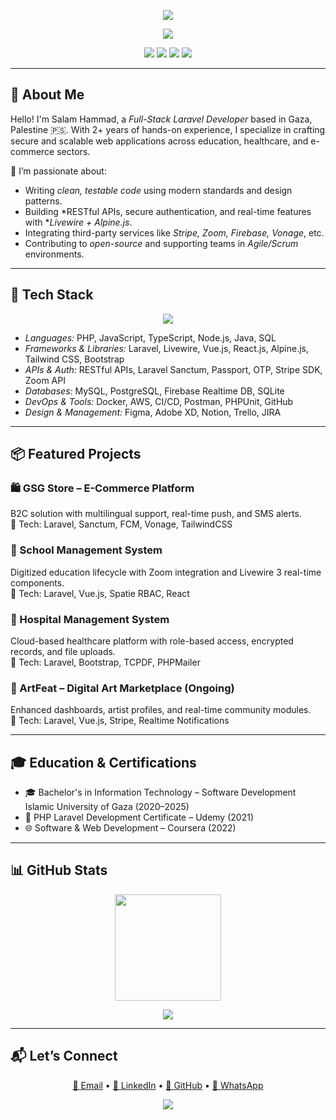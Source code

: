 <p align="center">
  <img src="https://capsule-render.vercel.app/api?type=waving&color=8B5CF6&height=200&section=header&text=Salam%20Hammad&fontSize=45&fontColor=ffffff&animation=twinkling" />
</p>

<p align="center">
  <img src="https://readme-typing-svg.demolab.com?font=Fira+Code&weight=500&size=22&pause=1000&color=8B5CF6&center=true&vCenter=true&width=450&lines=Full-Stack+Laravel+Developer;API+Integrator+%7C+Backend+Engineer;Open+Source+Contributor+%7C+2%2B+Years+Experience" />
</p>

<p align="center">
  <a href="mailto:salamhammad2003@gmail.com"><img src="https://img.shields.io/badge/Email-salamhammad2003@gmail.com-8B5CF6?style=flat-square&logo=gmail"></a>
  <a href="https://linkedin.com/in/salam-hammad-9b8327278"><img src="https://img.shields.io/badge/LinkedIn-SalamHammad-0A66C2?style=flat-square&logo=linkedin"></a>
  <a href="https://github.com/salam-hammad"><img src="https://img.shields.io/badge/GitHub-salam--hammad-333?style=flat-square&logo=github"></a>
  <a href="https://wa.me/972594797932"><img src="https://img.shields.io/badge/WhatsApp-Message-25D366?style=flat-square&logo=whatsapp"></a>
</p>

---

## 🧠 About Me

Hello! I'm Salam Hammad, a *Full-Stack Laravel Developer* based in Gaza, Palestine 🇵🇸. With 2+ years of hands-on experience, I specialize in crafting secure and scalable web applications across education, healthcare, and e-commerce sectors.

🚀 I’m passionate about:
- Writing *clean, testable code* using modern standards and design patterns.
- Building *RESTful APIs, secure authentication, and real-time features with **Livewire + Alpine.js*.
- Integrating third-party services like *Stripe, Zoom, Firebase, Vonage*, etc.
- Contributing to *open-source* and supporting teams in *Agile/Scrum* environments.

---

## 🚀 Tech Stack

<p align="center">
  <img src="https://skillicons.dev/icons?i=php,laravel,vue,react,tailwind,docker,js,ts,nodejs,mysql,postgres,firebase,java,py,html,css&perline=9" />
</p>

- *Languages:* PHP, JavaScript, TypeScript, Node.js, Java, SQL  
- *Frameworks & Libraries:* Laravel, Livewire, Vue.js, React.js, Alpine.js, Tailwind CSS, Bootstrap  
- *APIs & Auth:* RESTful APIs, Laravel Sanctum, Passport, OTP, Stripe SDK, Zoom API  
- *Databases:* MySQL, PostgreSQL, Firebase Realtime DB, SQLite  
- *DevOps & Tools:* Docker, AWS, CI/CD, Postman, PHPUnit, GitHub  
- *Design & Management:* Figma, Adobe XD, Notion, Trello, JIRA  

---

## 📦 Featured Projects

### 🛍 GSG Store – E-Commerce Platform
B2C solution with multilingual support, real-time push, and SMS alerts.  
🔧 Tech: Laravel, Sanctum, FCM, Vonage, TailwindCSS

### 🏫 School Management System  
Digitized education lifecycle with Zoom integration and Livewire 3 real-time components.  
🔧 Tech: Laravel, Vue.js, Spatie RBAC, React

### 🏥 Hospital Management System  
Cloud-based healthcare platform with role-based access, encrypted records, and file uploads.  
🔧 Tech: Laravel, Bootstrap, TCPDF, PHPMailer

### 🎨 ArtFeat – Digital Art Marketplace (Ongoing)  
Enhanced dashboards, artist profiles, and real-time community modules.  
🔧 Tech: Laravel, Vue.js, Stripe, Realtime Notifications

---

## 🎓 Education & Certifications

- 🎓 Bachelor's in Information Technology – Software Development  
  Islamic University of Gaza (2020–2025)  
- 🧪 PHP Laravel Development Certificate – Udemy (2021)  
- 🌐 Software & Web Development – Coursera (2022)

---

## 📊 GitHub Stats

<p align="center">
  <img src="https://streak-stats.demolab.com?user=salam-hammad&theme=radical&hide_border=false" height="170" />
</p>

<p align="center">
<!--   <img src="https://github-readme-activity-graph.cyclic.app/graph?username=salam-hammad&bg_color=1a1b27&color=8B5CF6&line=A78BFA&point=ffffff&area=true&hide_border=true" /> -->
</p>

<p align="center">
  <img src="https://github-profile-summary-cards.vercel.app/api/cards/profile-details?username=salam-hammad&theme=tokyonight" />
<!--   <img src="https://github-contribution-trophy.vercel.app/?username=salam-hammad&theme=darkhub&row=1&column=6" /> -->
</p>

---

## 📬 Let’s Connect

<p align="center">
  <a href="mailto:salamhammad2003@gmail.com">📩 Email</a> • 
  <a href="https://linkedin.com/in/salam-hammad-9b8327278">🔗 LinkedIn</a> • 
  <a href="https://github.com/salam-hammad">🐙 GitHub</a> • 
  <a href="https://wa.me/972594797932">💬 WhatsApp</a>
</p>

<p align="center">
  <img src="https://capsule-render.vercel.app/api?type=waving&color=0:8B5CF6,100:A78BFA&height=120&section=footer" />
</p>
